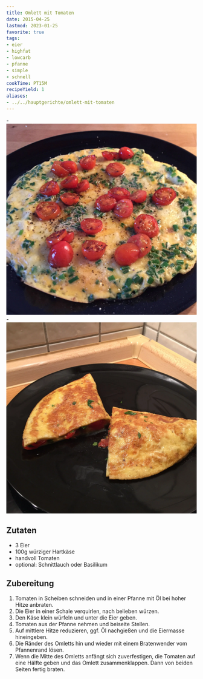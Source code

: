 ```yaml
---
title: Omlett mit Tomaten
date: 2015-04-25
lastmod: 2023-01-25
favorite: true
tags:
- eier
- highfat
- lowcarb
- pfanne
- simple
- schnell
cookTime: PT15M
recipeYield: 1
aliases:
- ../../hauptgerichte/omlett-mit-tomaten
---
```


-![Omlett mit Tomaten](omlett-2.webp)
-![Omlett mit Tomaten](omlett-3.webp)

## Zutaten
- 3 Eier
- 100g würziger Hartkäse
- handvoll Tomaten
- optional: Schnittlauch oder Basilikum

## Zubereitung
1. Tomaten in Scheiben schneiden und in einer Pfanne mit Öl bei hoher Hitze anbraten.
1. Die Eier in einer Schale verquirlen, nach belieben würzen.
1. Den Käse klein würfeln und unter die Eier geben.
1. Tomaten aus der Pfanne nehmen und beiseite Stellen.
1. Auf mittlere Hitze reduzieren, ggf. Öl nachgießen und die Eiermasse hineingeben.
1. Die Ränder des Omletts hin und wieder mit einem Bratenwender vom Pfannenrand lösen.
1. Wenn die Mitte des Omletts anfängt sich zuverfestigen, die Tomaten auf eine Hälfte geben und das Omlett zusammenklappen. Dann von beiden Seiten fertig braten.
